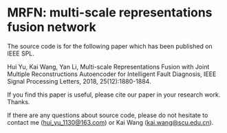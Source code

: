 # MRFN: multi-scale representations fusion network
The source code is for the following paper which has been published on IEEE SPL. 

Hui Yu, Kai Wang, Yan Li, Multi-scale Representations Fusion with Joint Multiple Reconstructions Autoencoder for Intelligent Fault Diagnosis, IEEE Signal Processing Letters, 2018, 25(12):1880-1884.

If you find this paper is useful, please cite our paper in your research work. Thanks.

If there are any questions about source code, please do not hesitate to contact me (hui_yu_1130@163.com) or Kai Wang (kai.wang@scu.edu.cn).
